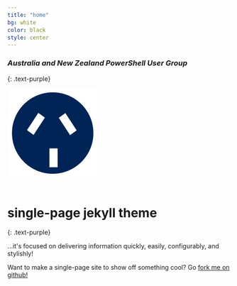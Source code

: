 ```yaml
---
title: "home"
bg: white
color: black
style: center
---
```


### *Australia and New Zealand PowerShell User Group*
{: .text-purple}

<span class="fa-stack" style="font-size:100px;">
  <img src='/img/ANZPSUG-circle.png' />
</span>

# single-page jekyll theme
{: .text-purple}


…it's focused on delivering information quickly, easily, configurably, and stylishly!

Want to make a single-page site to show off something cool? Go [fork me on github!](https://github.com/t413/SinglePaged)